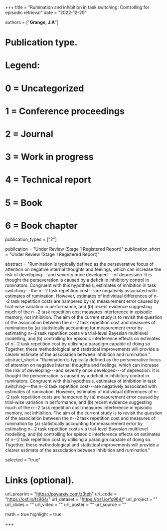 +++
title = "Rumination and inhibition in task switching: Controlling for episodic retrieval"
date = "2022-12-29"

authors = ["**Grange, J.A**"]

# Publication type.
# Legend:
# 0 = Uncategorized
# 1 = Conference proceedings
# 2 = Journal
# 3 = Work in progress
# 4 = Technical report
# 5 = Book
# 6 = Book chapter
publication_types = ["2"]

publication = "Under Review (Stage 1 Registered Report)"
publication_short = "Under Review (Stage 1 Registered Report)"

abstract = "Rumination is typically defined as the perseverative focus of attention on negative internal thoughts and feelings, which can increase the risk of developing---and severity once developed---of depression. It is thought the perseveration is caused by a deficit in inhibitory control in ruminators. Congruent with this hypothesis, estimates of inhibition in task switching---the n--2 task repetition cost---are negatively associated with estimates of rumination. However, estimates of individual differences of n--2 task repetition costs are hampered by (a) measurement error caused by trial-wise variation in performance, and (b) recent evidence suggesting much of the n--2 task repetition cost measures interference in episodic memory, not inhibition. The aim of the current study is to revisit the question of the association between the n--2 task repetition cost and measures of rumination by (a) statistically accounting for measurement error by estimating n--2 task repetition costs via trial-level Bayesian multilevel modelling, and (b) controlling for episodic interference effects on estimates of n--2 task repetition cost by utilising a paradigm capable of doing so. Together, these methodological and statistical improvements will provide a clearer estimate of the association between inhibition and rumination."
abstract_short = "Rumination is typically defined as the perseverative focus of attention on negative internal thoughts and feelings, which can increase the risk of developing---and severity once developed---of depression. It is thought the perseveration is caused by a deficit in inhibitory control in ruminators. Congruent with this hypothesis, estimates of inhibition in task switching---the n--2 task repetition cost---are negatively associated with estimates of rumination. However, estimates of individual differences of n--2 task repetition costs are hampered by (a) measurement error caused by trial-wise variation in performance, and (b) recent evidence suggesting much of the n--2 task repetition cost measures interference in episodic memory, not inhibition. The aim of the current study is to revisit the question of the association between the n--2 task repetition cost and measures of rumination by (a) statistically accounting for measurement error by estimating n--2 task repetition costs via trial-level Bayesian multilevel modelling, and (b) controlling for episodic interference effects on estimates of n--2 task repetition cost by utilising a paradigm capable of doing so. Together, these methodological and statistical improvements will provide a clearer estimate of the association between inhibition and rumination."

selected = "true"

# Links (optional).
url_preprint = "https://psyarxiv.com/z3teh"
url_code = "https://osf.io/fs964/"
url_dataset = "https://osf.io/fs964/"
url_project = ""
url_slides = ""
url_video = ""
url_poster = ""
url_source = ""

math = true
highlight = true

+++
